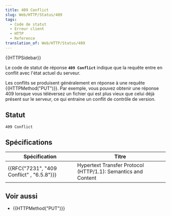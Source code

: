 ```yaml
---
title: 409 Conflict
slug: Web/HTTP/Status/409
tags:
  - Code de statut
  - Erreur client
  - HTTP
  - Reference
translation_of: Web/HTTP/Status/409
---
```

{{HTTPSidebar}}

Le code de statut de réponse **`409 Conflict`** indique que la requête entre en conflit avec l'état actuel du serveur.

Les conflits se produisent généralement en réponse à une requête {{HTTPMethod("PUT")}}. Par exemple, vous pouvez obtenir une réponse 409 lorsque vous téléversez un fichier qui est plus vieux que celui déjà présent sur le serveur, ce qui entraine un conflit de contrôle de version.

## Statut

    409 Conflict

## Spécifications

| Spécification                                            | Titre                                                         |
| -------------------------------------------------------- | ------------------------------------------------------------- |
| {{RFC("7231", "409 Conflict" , "6.5.8")}} | Hypertext Transfer Protocol (HTTP/1.1): Semantics and Content |

## Voir aussi

- {{HTTPMethod("PUT")}}
